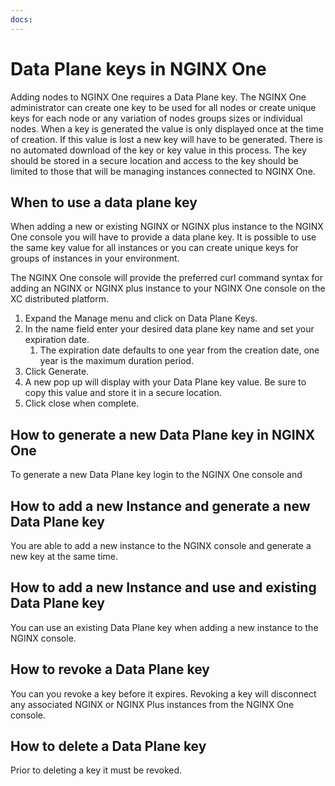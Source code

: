 ```yaml
---
docs:
---
```


# Data Plane keys in NGINX One

Adding nodes to NGINX One requires a Data Plane key.  The NGINX One administrator can create one key to be used for all nodes or create unique keys for each node or any variation of nodes groups sizes or individual nodes. When a key is generated the value is only displayed once at the time of creation.  If this value is lost a new key will have to be generated.  There is no automated download of the key or key value in this process. The key should be stored in a secure location and access to the key should be limited to those that will be managing instances connected to NGINX One.

## When to use a data plane key

When adding a new or existing NGINX or NGINX plus instance to the NGINX One console you will have to provide a data plane key.  It is possible to use the same key value for all instances or you can create unique keys for groups of instances in your environment.

The NGINX One console will provide the preferred curl command syntax for adding an NGINX or NGINX plus instance to your NGINX One console on the XC distributed platform.

1. Expand the Manage menu and click on Data Plane Keys. 
1. In the name field enter your desired data plane key name and set your expiration date.  
   1. The expiration date defaults to one year from the creation date, one year is the maximum duration period.
1. Click Generate.
2. A new pop up will display with your Data Plane key value. Be sure to copy this value and store it in a secure location.
3. Click close when complete.

## How to generate a new Data Plane key in NGINX One

To generate a new Data Plane key login to the NGINX One console and 

## How to add a new Instance and generate a new Data Plane key

You are able to add a new instance to the NGINX console and generate a new key at the same time.

## How to add a new Instance and use and existing Data Plane key

You can use an existing Data Plane key when adding a new instance to the NGINX console. 

## How to revoke a Data Plane key

You can you revoke a key before it expires.  Revoking a key will disconnect any associated NGINX or NGINX Plus instances from the NGINX One console.

## How to delete a Data Plane key

Prior to deleting a key it must be revoked.


